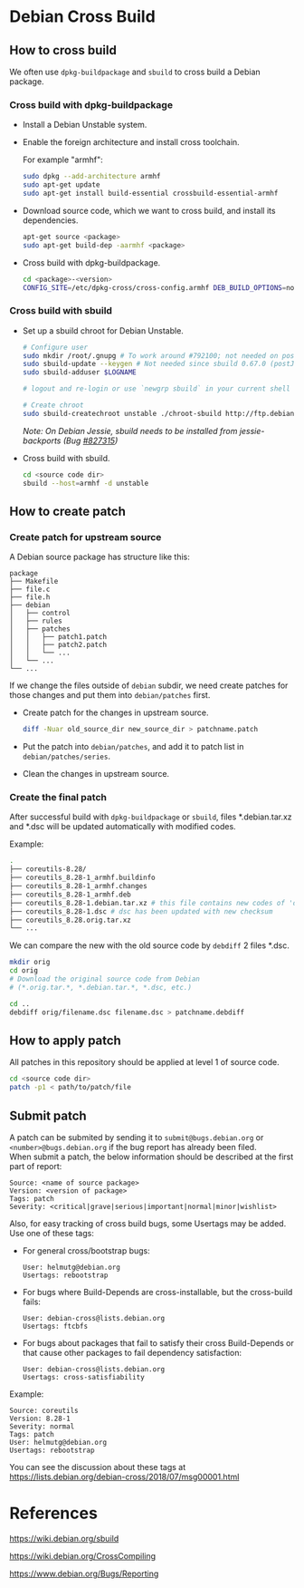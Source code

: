 # Debian Cross Build

## How to cross build

We often use `dpkg-buildpackage` and `sbuild` to cross build a Debian package.

### Cross build with dpkg-buildpackage

* Install a Debian Unstable system.

* Enable the foreign architecture and install cross toolchain.

  For example "armhf":

  ```sh
  sudo dpkg --add-architecture armhf
  sudo apt-get update
  sudo apt-get install build-essential crossbuild-essential-armhf
  ```

* Download source code, which we want to cross build, and install its dependencies.

  ```sh
  apt-get source <package>
  sudo apt-get build-dep -aarmhf <package>
  ```

* Cross build with dpkg-buildpackage.

  ```sh
  cd <package>-<version>
  CONFIG_SITE=/etc/dpkg-cross/cross-config.armhf DEB_BUILD_OPTIONS=nocheck dpkg-buildpackage -aarmhf
  ```

### Cross build with sbuild

* Set up a sbuild chroot for Debian Unstable.

  ```sh
  # Configure user
  sudo mkdir /root/.gnupg # To work around #792100; not needed on post-Jessie
  sudo sbuild-update --keygen # Not needed since sbuild 0.67.0 (postJessie, see #801798)
  sudo sbuild-adduser $LOGNAME

  # logout and re-login or use `newgrp sbuild` in your current shell

  # Create chroot
  sudo sbuild-createchroot unstable ./chroot-sbuild http://ftp.debian.org/debian
  ```

  *Note: On Debian Jessie, sbuild needs to be installed from jessie-backports (Bug [#827315](https://bugs.debian.org/cgi-bin/bugreport.cgi?bug=827315))*

* Cross build with sbuild.

  ```sh
  cd <source code dir>
  sbuild --host=armhf -d unstable
  ```

## How to create patch

### Create patch for upstream source

A Debian source package has structure like this:

```
package
├── Makefile
├── file.c
├── file.h
├── debian
│   ├── control
│   ├── rules
│   ├── patches
│   │   ├── patch1.patch
│   │   ├── patch2.patch
│   │   └── ...
│   └── ...
└── ...
```

If we change the files outside of `debian` subdir, we need create patches for those changes and put them into `debian/patches` first.

* Create patch for the changes in upstream source.

  ```sh
  diff -Nuar old_source_dir new_source_dir > patchname.patch
  ```

* Put the patch into `debian/patches`, and add it to patch list in `debian/patches/series`.
* Clean the changes in upstream source.

### Create the final patch

After successful build with `dpkg-buildpackage` or `sbuild`, files *.debian.tar.xz and *.dsc will be updated automatically with modified codes.

Example:

```sh
.
├── coreutils-8.28/
├── coreutils_8.28-1_armhf.buildinfo
├── coreutils_8.28-1_armhf.changes
├── coreutils_8.28-1_armhf.deb
├── coreutils_8.28-1.debian.tar.xz # this file contains new codes of 'debian' subdir
├── coreutils_8.28-1.dsc # dsc has been updated with new checksum
├── coreutils_8.28.orig.tar.xz
└── ...
```

We can compare the new with the old source code by `debdiff` 2 files *.dsc.

```sh
mkdir orig
cd orig
# Download the original source code from Debian
# (*.orig.tar.*, *.debian.tar.*, *.dsc, etc.)

cd ..
debdiff orig/filename.dsc filename.dsc > patchname.debdiff
```

## How to apply patch
All patches in this repository should be applied at level 1 of source code.
```sh
cd <source code dir>
patch -p1 < path/to/patch/file
```

## Submit patch
A patch can be submited by sending it to `submit@bugs.debian.org` or `<number>@bugs.debian.org` if the bug report has already been filed.  
When submit a patch, the below information should be described at the first part of report:
```
Source: <name of source package>
Version: <version of package>
Tags: patch
Severity: <critical|grave|serious|important|normal|minor|wishlist>
```


Also, for easy tracking of cross build bugs, some Usertags may be added. Use one of these tags:
- For general cross/bootstrap bugs:
   ```
   User: helmutg@debian.org
   Usertags: rebootstrap
   ```

- For bugs where Build-Depends are cross-installable, but the cross-build fails:
    ```
    User: debian-cross@lists.debian.org
    Usertags: ftcbfs
    ```

- For bugs about packages that fail to satisfy their cross Build-Depends or that cause other packages to fail dependency satisfaction:
   ```
   User: debian-cross@lists.debian.org
   Usertags: cross-satisfiability
   ```

Example:
```
Source: coreutils
Version: 8.28-1
Severity: normal
Tags: patch
User: helmutg@debian.org
Usertags: rebootstrap
```
You can see the discussion about these tags at <https://lists.debian.org/debian-cross/2018/07/msg00001.html>

# References

<https://wiki.debian.org/sbuild>

<https://wiki.debian.org/CrossCompiling>

<https://www.debian.org/Bugs/Reporting>